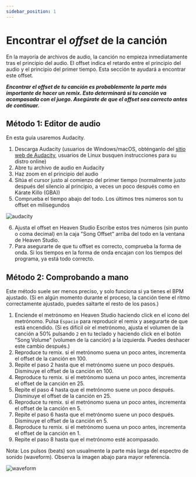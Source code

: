 ```yaml
---
sidebar_position: 1
---
```


# Encontrar el *offset* de la canción

En la mayoría de archivos de audio, la canción no empieza inmediatamente tras el principio del audio. El offset indica el retardo entre el principio del audio y el principio del primer tiempo. Esta sección te ayudará a encontrar este offset.

***Encontrar el offset de tu canción es probablemente la parte más importante de hacer un remix. Esto determinará si tu canción va acompasada con el juego. Asegúrate de que el offset sea correcto antes de continuar.***

## Método 1: Editor de audio
En esta guía usaremos Audacity.

1. Descarga Audacity
(usuarios de Windows/macOS, obténganlo del [sitio web de Audacity](https://www.audacityteam.org/download/), usuarios de Linux busquen instrucciones para su distro online)
2. Abre tu archivo de audio en Audacity
3. Haz zoom en el principio del audio
4. Sitúa el cursor justo al comienzo del primer tiempo (normalmente justo después del silencio al principio, a veces un poco después como en Kárate Killo (GBA))
5. Comprueba el tiempo abajo del todo. Los últimos tres números son tu offset en milisegundos

![audacity](/img/docs-tips/music/offset/audacity.png)

6. Ajusta el offset en Heaven Studio Escribe estos tres números (sin punto o coma decimal) en la caja "Song Offset" arriba del todo en la ventana de Heaven Studio.
7. Para asegurarte de que tu offset es correcto, comprueba la forma de onda. Si los tiempos en la forma de onda encajan con los tiempos del programa, ya está todo correcto.

## Método 2: Comprobando a mano
Este método suele ser menos preciso, y solo funciona si ya tienes el BPM ajustado.
(Si en algún momento durante el proceso, la canción tiene el ritmo correctamente ajustado, puedes saltarte el resto de los pasos.)

1. Enciende el metrónomo en Heaven Studio haciendo click en el icono del metrónomo. Pulsa `Espacio` para reproducir el remix y asegurarte de que está encendido. (Si es difícil oír el metrónomo, ajusta el volumen de la canción a 50% pulsando `2` en tu teclado y haciendo click en el botón "Song Volume" (volumen de la canción) a la izquierda. Puedes deshacer este cambio después.)
2. Reproduce tu remix. si el metrónomo suena un poco antes, incrementa el offset de la canción en 100.
3. Repite el paso 2 hasta que el metrónomo suene un poco después. Disminuye el offset de la canción en 100.
4. Reproduce tu remix. si el metrónomo suena un poco antes, incrementa el offset de la canción en 25.
5. Repite el paso 4 hasta que el metrónomo suene un poco después. Disminuye el offset de la canción en 25.
6. Reproduce tu remix. si el metrónomo suena un poco antes, incrementa el offset de la canción en 5.
7. Repite el paso 6 hasta que el metrónomo suene un poco después. Disminuye el offset de la canción en 5.
8. Reproduce tu remix. si el metrónomo suena un poco antes, incrementa el offset de la canción en 1.
9. Repite el paso 8 hasta que el metrónomo esté acompasado.

Nota: Los pulsos (beats) son usualmente la parte más larga del espectro de sonido (waveform). Observa la imagen abajo para mayor referencia.

![waveform](/img/docs-tips/music/offset/waveform.png)
